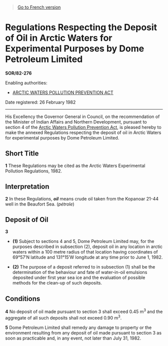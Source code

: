 > [Go to French version](/fr/Règlements/Décrets,%20ordonnances%20et%20règlements%20statutaires/82/276.md)

# Regulations Respecting the Deposit of Oil in Arctic Waters for Experimental Purposes by Dome Petroleum Limited

**SOR/82-276**

Enabling authorities: 
- [ARCTIC WATERS POLLUTION PREVENTION ACT](/en/Acts/Revised%20Statutes%20of%20Canada/A/A-12.md)

Date registered: 26 February 1982

----------

His Excellency the Governor General in Council, on the recommendation of the Minister of Indian Affairs and Northern Development, pursuant to section 4 of the [Arctic Waters Pollution Prevention Act](/en/Acts/Revised%20Statutes%20of%20Canada/A/A-12.md), is pleased hereby to make the annexed Regulations respecting the deposit of oil in Arctic Waters for experimental purposes by Dome Petroleum Limited.




## Short Title


**1** These Regulations may be cited as the Arctic Waters Experimental Pollution Regulations, 1982.




## Interpretation


**2** In these Regulations, ***oil*** means crude oil taken from the Kopanoar 21-44 well in the Beaufort Sea. (*pétrole*)




## Deposit of Oil


**3** 

- **(1)** Subject to sections 4 and 5, Dome Petroleum Limited may, for the purposes described in subsection (2), deposit oil in any location in arctic waters within a 100 metre radius of that location having coordinates of 69°57′N latitude and 131°15′W longitude at any time prior to June 1, 1982.

- **(2)** The purpose of a deposit referred to in subsection (1) shall be the determination of the behaviour and fate of water-in-oil emulsions deposited under first year sea ice and the evaluation of possible methods for the clean-up of such deposits.




## Conditions


**4** No deposit of oil made pursuant to section 3 shall exceed 0.45 m<sup>3</sup> and the aggregate of all such deposits shall not exceed 0.90 m<sup>3</sup>.



**5** Dome Petroleum Limited shall remedy any damage to property or the environment resulting from any deposit of oil made pursuant to section 3 as soon as practicable and, in any event, not later than July 31, 1982.



